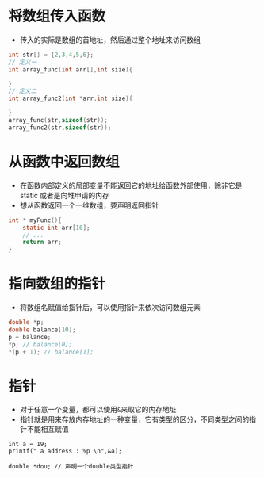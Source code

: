 # 将数组传入函数
- 传入的实际是数组的首地址，然后通过整个地址来访问数组

```c
int str[] = {2,3,4,5,6};
// 定义一
int array_func(int arr[],int size){

}
// 定义二
int array_func2(int *arr,int size){

}
array_func(str,sizeof(str));
array_func2(str,sizeof(str));
```

# 从函数中返回数组
- 在函数内部定义的局部变量不能返回它的地址给函数外部使用，除非它是static 或者是向堆申请的内存
- 想从函数返回一个一维数组，要声明返回指针
```c
int * myFunc(){
	static int arr[10];
	// ...
	return arr;
}
```

# 指向数组的指针
- 将数组名赋值给指针后，可以使用指针来依次访问数组元素
```c
double *p;
double balance[10];
p = balance;
*p; // balance[0];
*(p + 1); // balance[1];
```

# 指针
- 对于任意一个变量，都可以使用`&`来取它的内存地址
- 指针就是用来存放内存地址的一种变量，它有类型的区分，不同类型之间的指针不能相互赋值
```
int a = 19;
printf(" a address : %p \n",&a);

double *dou; // 声明一个double类型指针
```
